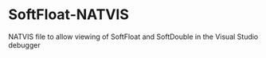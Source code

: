 # SoftFloat-NATVIS
NATVIS file to allow viewing of SoftFloat and SoftDouble in the Visual Studio debugger
